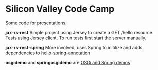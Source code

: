 Silicon Valley Code Camp
=========

Some code for presentations. 

**jax-rs-rest** Simple project using Jersey to create a GET /hello resource. Tests using Jersey client. To run tests first start the server manually.

**jax-rs-rest-spring** More involved, uses Spring to initilize and adds dependencies to [hello-spring-annotation](https://github.com/rahulaga/hello-spring-annotation)

**osgidemo** and **springosgidemo** are [OSGi and Spring demos](http://www.irahul.com/2009/09/)
